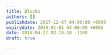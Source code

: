 ```yaml
---
title: Blocks
authors: []
publishdate: 2017-12-07 04:00:00 +0000
expirydate: 2030-01-01 04:00:00 +0000
date: 2018-04-17 02:10:18 -1100
draft: true

---
```

